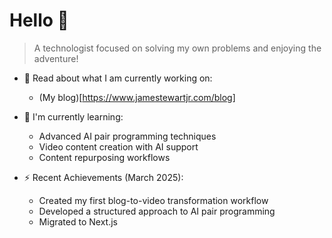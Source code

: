 # Hello 👋

> A technologist focused on solving my own problems and enjoying the adventure!

- 🔭 Read about what I am currently working on:
  - (My blog)[https://www.jamestewartjr.com/blog]

- 🌱 I'm currently learning:
  - Advanced AI pair programming techniques
  - Video content creation with AI support
  - Content repurposing workflows

- ⚡ Recent Achievements (March 2025):
  - Created my first blog-to-video transformation workflow
  - Developed a structured approach to AI pair programming
  - Migrated to Next.js 
